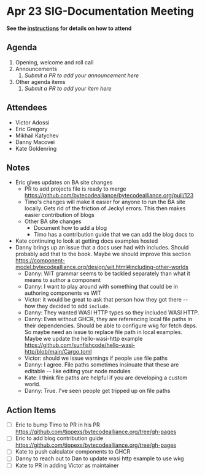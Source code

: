 # Apr 23 SIG-Documentation Meeting

**See the [instructions](../README.md) for details on how to attend**

## Agenda

1. Opening, welcome and roll call
1. Announcements
    1. _Submit a PR to add your announcement here_
1. Other agenda items
    1. _Submit a PR to add your item here_

## Attendees

* Victor Adossi
* Eric Gregory
* Mikhail Katychev
* Danny Macovei
* Kate Goldenring

## Notes

* Eric gives updates on BA site changes
  * PR to add projects file is ready to merge https://github.com/bytecodealliance/bytecodealliance.org/pull/123
  * Timo's changes will make it easier for anyone to run the BA site locally. Gets rid of the friction of Jeckyl errors. This then makes easier contribution of blogs
  * Other BA site changes
    * Document how to add a blog
    * Timo has a contribution guide that we can add the blog docs to
* Kate continuing to look at getting docs examples hosted
* Danny brings up an issue that a docs user had with includes. Should probably add that to the book. Maybe we should improve this section https://component-model.bytecodealliance.org/design/wit.html#including-other-worlds
  * Danny: WIT grammar seems to be tackled separately than what it means to author a component
  * Danny: I want to play around with something that could be in authoring components vs WIT
  * Victor: it would be great to ask that person how they got there -- how they decided to add `include`. 
  * Danny: They wanted WASI HTTP types so they included WASI HTTP.
  * Danny: Even without GHCR, they are referencing local file paths in their dependencies. Should be able to configure wkg for fetch deps. So maybe need an issue to replace file path in local examples. Maybe we update the hello-wasi-http example https://github.com/sunfishcode/hello-wasi-http/blob/main/Cargo.toml
  * Victor: should we issue warnings if people use file paths
  * Danny: I agree. File paths sometimes insinuate that these are editable -- like editing your node modules
  * Kate: I think file paths are helpful if you are developing a custom world.
  * Danny: True. I've seen people get tripped up on file paths


## Action Items

* [ ] Eric to bump Timo to PR in his PR https://github.com/tippexs/bytecodealliance.org/tree/gh-pages
* [ ] Eric to add blog contribution guide https://github.com/tippexs/bytecodealliance.org/tree/gh-pages
* [ ] Kate to push calculator components to GHCR
* [ ] Danny to reach out to Dan to update wasi http example to use wkg
* [ ] Kate to PR in adding Victor as maintainer
